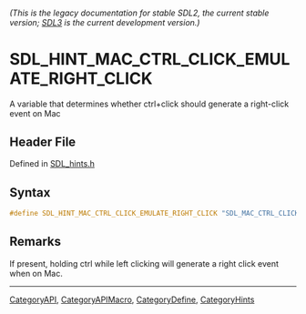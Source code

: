 ###### (This is the legacy documentation for stable SDL2, the current stable version; [SDL3](https://wiki.libsdl.org/SDL3/) is the current development version.)
# SDL_HINT_MAC_CTRL_CLICK_EMULATE_RIGHT_CLICK

A variable that determines whether ctrl+click should generate a right-click event on Mac

## Header File

Defined in [SDL_hints.h](https://github.com/libsdl-org/SDL/blob/SDL2/include/SDL_hints.h)

## Syntax

```c
#define SDL_HINT_MAC_CTRL_CLICK_EMULATE_RIGHT_CLICK "SDL_MAC_CTRL_CLICK_EMULATE_RIGHT_CLICK"
```

## Remarks

If present, holding ctrl while left clicking will generate a right click
event when on Mac.

----
[CategoryAPI](CategoryAPI), [CategoryAPIMacro](CategoryAPIMacro), [CategoryDefine](CategoryDefine), [CategoryHints](CategoryHints)
<!-- #See the Style Guide for instructions on editing the footer. -->


